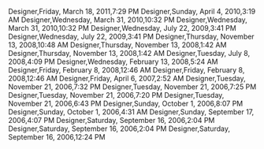 ﻿Designer,Friday, March 18, 2011,7:29 PMDesigner,Sunday, April 4, 2010,3:19 AMDesigner,Wednesday, March 31, 2010,10:32 PMDesigner,Wednesday, March 31, 2010,10:32 PMDesigner,Wednesday, July 22, 2009,3:41 PMDesigner,Wednesday, July 22, 2009,3:41 PMDesigner,Thursday, November 13, 2008,10:48 AMDesigner,Thursday, November 13, 2008,1:42 AMDesigner,Thursday, November 13, 2008,1:42 AMDesigner,Tuesday, July 8, 2008,4:09 PMDesigner,Wednesday, February 13, 2008,5:24 AMDesigner,Friday, February 8, 2008,12:46 AMDesigner,Friday, February 8, 2008,12:46 AMDesigner,Friday, April 6, 2007,2:52 AMDesigner,Tuesday, November 21, 2006,7:32 PMDesigner,Tuesday, November 21, 2006,7:25 PMDesigner,Tuesday, November 21, 2006,7:20 PMDesigner,Tuesday, November 21, 2006,6:43 PMDesigner,Sunday, October 1, 2006,8:07 PMDesigner,Sunday, October 1, 2006,4:31 AMDesigner,Sunday, September 17, 2006,4:07 PMDesigner,Saturday, September 16, 2006,2:04 PMDesigner,Saturday, September 16, 2006,2:04 PMDesigner,Saturday, September 16, 2006,12:24 PM